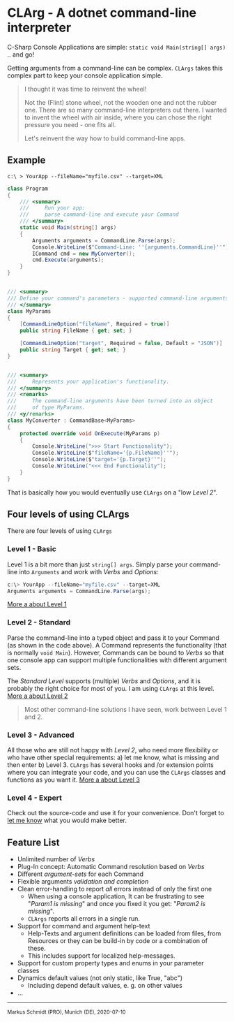 # CLArg - A dotnet command-line interpreter

C-Sharp Console Applications are simple:  `static void Main(string[] args)` ..  and go!

Getting arguments from a command-line can be complex. `CLArgs` takes this complex part to keep your console application simple.

> I thought it was time to reinvent the wheel!
>
> Not the (Flint) stone wheel, not the wooden one and not the rubber one. There are so many command-line interpreters out there. I wanted to invent the wheel with air inside, where you can chose the right pressure you need - one fits all. 
>
> Let's reinvent the way how to build command-line apps.

## Example

`c:\ > YourApp --fileName="myfile.csv" --target=XML`


```csharp
class Program
{
    /// <summary>
	/// 	Run your app: 
    ///		parse command-line and execute your Command
	/// </summary>
    static void Main(string[] args)
    {
        Arguments arguments = CommandLine.Parse(args);
        Console.WriteLine($"Command-Line: ''{arguments.CommandLine}''");
        ICommand cmd = new MyConverter();
        cmd.Execute(arguments);
    }
}


/// <summary>
/// Define your command's parameters - supported command-line arguments.
/// </summary>
class MyParams
{
    [CommandLineOption("fileName", Required = true)]
    public string FileName { get; set; }

    [CommandLineOption("target", Required = false, Default = "JSON")]
    public string Target { get; set; }
}


/// <summary>
/// 	Represents your application's functionality.
/// </summary>
/// <remarks>
/// 	The command-line arguments have been turned into an object
/// 	of type MyParams.
/// <y/remarks>
class MyConverter : CommandBase<MyParams>
{
    protected override void OnExecute(MyParams p)
    {
        Console.WriteLine(">>> Start Functionality");
        Console.WriteLine($"fileName='{p.FileName}''");
        Console.WriteLine($"target='{p.Target}''");
        Console.WriteLine("<<< End Functionality");
    }
}
```

That is basically how you would eventually use `CLArgs` on a "low *Level 2*".

## Four levels of using CLArgs

There are four levels of using `CLArgs`

### Level 1 - Basic

Level 1 is a bit more than just `string[] args`.  Simply parse your command-line into `Arguments` and work with *Verbs* and *Options*:

```csharp
c:\> YourApp --fileName="myfile.csv" --target=XML
Arguments arguments = CommandLine.Parse(args);
```

[More a about Level 1](doc/level1.md)

### Level 2 - Standard

Parse the command-line into a typed object and pass it to your Command (as shown in the code above). A Command represents the functionality (that is normally  `void Main`).  However, Commands can be bound to *Verbs* so that one console app can support multiple functionalities with different argument sets.

The *Standard Level* supports (multiple) *Verbs* and *Options*, and it is probably the right choice for most of you. I am using `CLArgs` at this level. [More a about Level 2](doc/level2.md)

> Most other command-line solutions I have seen, work between Level 1 and 2.

### Level 3 - Advanced

All those who are still not happy with *Level 2*, who need more flexibility or who have other special requirements: a) let me know, what is missing and then enter b) Level 3. `CLArgs` has several hooks and /or extension points where you can integrate your code, and you can use the `CLArgs` classes and functions as you want it. [More a about Level 3](doc/level3.md)

### Level 4 - Expert

Check out the source-code and use it for your convenience. Don't forget to [let me know](mail:markus@markusschmidt.pro) what you would make better.

## Feature List

* Unlimited number of *Verbs*
* Plug-In concept: Automatic Command resolution based on *Verbs*
* Different *argument-sets* for each Command
* Flexible arguments *validation and completion*
* Clean error-handling to report *all* errors instead of only the first one
  * When using a console application, 
    It can be frustrating to see "*Param1 is missing*" and 
    once you fixed it you get: "*Param2 is missing*".
  * `CLArgs` reports all errors in a single run.
* Support for command and argument help-text
  * Help-Texts and argument definitions can be loaded from files, from Resources or they can be build-in by code or a combination of these. 
  * This includes support for localized help-messages.
* Support for custom property types and enums in your parameter classes
* Dynamics default values (not only static, like True, "abc")
  * Including depend default values, e. g. on other values
* ...
<hr/>
<sub>Markus Schmidt (PRO), Munich (DE), 2020-07-10</sub>